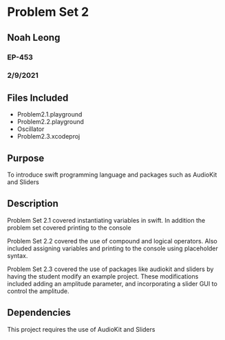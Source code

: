 # Problem Set 2
## Noah Leong
### EP-453
### 2/9/2021
## Files Included
* Problem2.1.playground
* Problem2.2.playground
* Oscillator
* Problem2.3.xcodeproj

## Purpose
To introduce swift programming language and packages such as AudioKit and Sliders

## Description

Problem Set 2.1 covered instantiating variables in swift. In addition the problem set covered printing to the console 

Problem Set 2.2 covered the use of compound and logical operators. Also included assigning variables and printing to the console using placeholder syntax.

Problem Set 2.3 covered the use of packages like audiokit and sliders by having the student modify an example project. These modifications included adding an amplitude parameter, and incorporating a slider GUI to control the amplitude.

## Dependencies

This project requires the use of AudioKit and Sliders